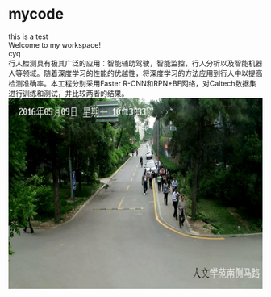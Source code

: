 # mycode<br />
this is a test<br />
Welcome to my workspace!<br />
cyq<br />
行人检测具有极其广泛的应用：智能辅助驾驶，智能监控，行人分析以及智能机器人等领域。随着深度学习的性能的优越性，将深度学习的方法应用到行人中以提高检测准确率。本工程分别采用Faster R-CNN和RPN+BF网络，对Caltech数据集进行训练和测试，并比较两者的结果。<br />
![image](https://github.com/changyq12/mycode/raw/master/screenshots/vim-screenshot.JPG)
